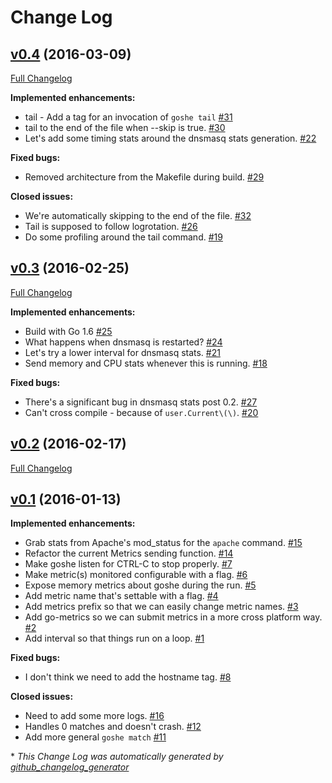 # Change Log

## [v0.4](https://github.com/darron/goshe/tree/v0.4) (2016-03-09)
[Full Changelog](https://github.com/darron/goshe/compare/v0.3...v0.4)

**Implemented enhancements:**

- tail - Add a tag for an invocation of `goshe tail` [\#31](https://github.com/darron/goshe/issues/31)
- tail to the end of the file when --skip is true. [\#30](https://github.com/darron/goshe/issues/30)
- Let's add some timing stats around the dnsmasq stats generation. [\#22](https://github.com/darron/goshe/issues/22)

**Fixed bugs:**

- Removed architecture from the Makefile during build. [\#29](https://github.com/darron/goshe/issues/29)

**Closed issues:**

- We're automatically skipping to the end of the file. [\#32](https://github.com/darron/goshe/issues/32)
- Tail is supposed to follow logrotation. [\#26](https://github.com/darron/goshe/issues/26)
- Do some profiling around the tail command. [\#19](https://github.com/darron/goshe/issues/19)

## [v0.3](https://github.com/darron/goshe/tree/v0.3) (2016-02-25)
[Full Changelog](https://github.com/darron/goshe/compare/v0.2...v0.3)

**Implemented enhancements:**

- Build with Go 1.6 [\#25](https://github.com/darron/goshe/issues/25)
- What happens when dnsmasq is restarted? [\#24](https://github.com/darron/goshe/issues/24)
- Let's try a lower interval for dnsmasq stats. [\#21](https://github.com/darron/goshe/issues/21)
- Send memory and CPU stats whenever this is running. [\#18](https://github.com/darron/goshe/issues/18)

**Fixed bugs:**

- There's a significant bug in dnsmasq stats post 0.2. [\#27](https://github.com/darron/goshe/issues/27)
- Can't cross compile - because of `user.Current\(\)`. [\#20](https://github.com/darron/goshe/issues/20)

## [v0.2](https://github.com/darron/goshe/tree/v0.2) (2016-02-17)
[Full Changelog](https://github.com/darron/goshe/compare/v0.1...v0.2)

## [v0.1](https://github.com/darron/goshe/tree/v0.1) (2016-01-13)
**Implemented enhancements:**

- Grab stats from Apache's mod\_status for the `apache` command. [\#15](https://github.com/darron/goshe/issues/15)
- Refactor the current Metrics sending function. [\#14](https://github.com/darron/goshe/issues/14)
- Make goshe listen for CTRL-C to stop properly. [\#7](https://github.com/darron/goshe/issues/7)
- Make metric\(s\) monitored configurable with a flag. [\#6](https://github.com/darron/goshe/issues/6)
- Expose memory metrics about goshe during the run. [\#5](https://github.com/darron/goshe/issues/5)
- Add metric name that's settable with a flag. [\#4](https://github.com/darron/goshe/issues/4)
- Add metrics prefix so that we can easily change metric names. [\#3](https://github.com/darron/goshe/issues/3)
- Add go-metrics so we can submit metrics in a more cross platform way. [\#2](https://github.com/darron/goshe/issues/2)
- Add interval so that things run on a loop. [\#1](https://github.com/darron/goshe/issues/1)

**Fixed bugs:**

- I don't think we need to add the hostname tag. [\#8](https://github.com/darron/goshe/issues/8)

**Closed issues:**

- Need to add some more logs. [\#16](https://github.com/darron/goshe/issues/16)
- Handles 0 matches and doesn't crash. [\#12](https://github.com/darron/goshe/issues/12)
- Add more general `goshe match` [\#11](https://github.com/darron/goshe/issues/11)



\* *This Change Log was automatically generated by [github_changelog_generator](https://github.com/skywinder/Github-Changelog-Generator)*